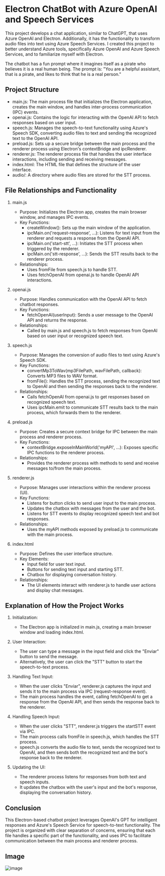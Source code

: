 # Electron ChatBot with Azure OpenAI and Speech Services
This project develops a chat application, similar to ChatGPT, that uses Azure OpenAI and Electron. Additionally, it has the functionality to transform audio files into text using Azure Speech Services. I created this project to better understand Azure tools, specifically Azure OpenAI and Azure Speech Services, and to familiarize myself with Electron.

The chatbot has a fun prompt where it imagines itself as a pirate who believes it is a real human being. The prompt is: "You are a helpful assistant, that is a pirate, and likes to think that he is a real person."

## Project Structure
+ main.js: The main process file that initializes the Electron application, creates the main window, and handles inter-process communication (IPC) events.
+ openai.js: Contains the logic for interacting with the OpenAI API to fetch responses based on user input.
+ speech.js: Manages the speech-to-text functionality using Azure's Speech SDK, converting audio files to text and sending the recognized text to the OpenAI API.
+ preload.js: Sets up a secure bridge between the main process and the renderer process using Electron's contextBridge and ipcRenderer.
+ renderer.js: The renderer process file that handles the user interface interactions, including sending and receiving messages.
+ index.html: The HTML file that defines the structure of the user interface.
+ audio/: A directory where audio files are stored for the STT process.

## File Relationships and Functionality
1. main.js

   - Purpose: Initializes the Electron app, creates the main browser window, and manages IPC events.
   - Key Functions:
     - createWindow(): Sets up the main window of the application.
     - ipcMain.on('request-response', ...): Listens for text input from the renderer and requests a response from the OpenAI API.
     - ipcMain.on('start-stt', ...): Initiates the STT process when triggered by the renderer.
     - ipcMain.on('stt-response', ...): Sends the STT results back to the renderer process.
   - Relationships:
     - Uses fromFile from speech.js to handle STT.
     - Uses fetchOpenAI from openai.js to handle OpenAI API interactions.
     
2. openai.js

   - Purpose: Handles communication with the OpenAI API to fetch chatbot responses.
   - Key Functions:
     - fetchOpenAI(userInput): Sends a user message to the OpenAI API and returns the response.
   - Relationships:
     - Called by main.js and speech.js to fetch responses from OpenAI based on user input or recognized speech text.
       
3. speech.js

   - Purpose: Manages the conversion of audio files to text using Azure's Speech SDK.
   - Key Functions:
     - convertMp3ToWav(mp3FilePath, wavFilePath, callback): Converts MP3 files to WAV format.
     - fromFile(): Handles the STT process, sending the recognized text to OpenAI and then sending the responses back to the renderer.
   - Relationships:
     - Calls fetchOpenAI from openai.js to get responses based on recognized speech text.
     - Uses ipcMain.emit to communicate STT results back to the main process, which forwards them to the renderer.

3. preload.js

   - Purpose: Creates a secure context bridge for IPC between the main process and renderer process.
   - Key Functions:
     - contextBridge.exposeInMainWorld('myAPI', ...): Exposes specific IPC functions to the renderer process.
   - Relationships:
     - Provides the renderer process with methods to send and receive messages to/from the main process.

4. renderer.js

   - Purpose: Manages user interactions within the renderer process (UI).
   - Key Functions:
     - Listens for button clicks to send user input to the main process.
     - Updates the chatbox with messages from the user and the bot.
     - Listens for STT events to display recognized speech text and bot responses.
   - Relationships:
     - Uses the myAPI methods exposed by preload.js to communicate with the main process.

5. index.html

   - Purpose: Defines the user interface structure.
   - Key Elements:
     - Input field for user text input.
     - Buttons for sending text input and starting STT.
     - Chatbox for displaying conversation history.
   - Relationships:
     - The UI elements interact with renderer.js to handle user actions and display chat messages.

## Explanation of How the Project Works
1. Initialization:

   - The Electron app is initialized in main.js, creating a main browser window and loading index.html.

2. User Interaction:

   - The user can type a message in the input field and click the "Enviar" button to send the message.
   - Alternatively, the user can click the "STT" button to start the speech-to-text process.

3. Handling Text Input:

   - When the user clicks "Enviar", renderer.js captures the input and sends it to the main process via IPC (request-response event).
   - The main process handles the event, calling fetchOpenAI to get a response from the OpenAI API, and then sends the response back to the renderer.

4. Handling Speech Input:

   - When the user clicks "STT", renderer.js triggers the startSTT event via IPC.
   - The main process calls fromFile in speech.js, which handles the STT process.
   - speech.js converts the audio file to text, sends the recognized text to OpenAI, and then sends both the recognized text and the bot's response back to the renderer.

5. Updating the UI:

   - The renderer process listens for responses from both text and speech inputs.
   - It updates the chatbox with the user's input and the bot's response, displaying the conversation history.

## Conclusion
This Electron-based chatbot project leverages OpenAI's GPT for intelligent responses and Azure's Speech Service for speech-to-text functionality. The project is organized with clear separation of concerns, ensuring that each file handles a specific part of the functionality, and uses IPC to facilitate communication between the main process and renderer process.

## Image
![image](https://github.com/user-attachments/assets/2f91cab8-f79c-4953-ae11-bb267b28fa5e)
